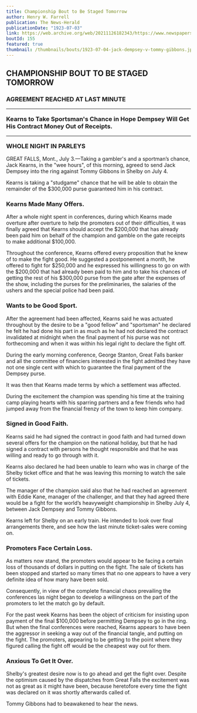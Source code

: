 ```yaml
---
title: Championship Bout to Be Staged Tomorrow
author: Henry W. Farrell
publication: The News-Herald
publicationDate: "1923-07-03"
link: https://web.archive.org/web/20211126182343/https://www.newspapers.com/clip/11828396/the-news-herald/
boutId: 155
featured: true
thumbnail: /thumbnails/bouts/1923-07-04-jack-dempsey-v-tommy-gibbons.jpg
---
```


## CHAMPIONSHIP BOUT TO BE STAGED TOMORROW

### AGREEMENT REACHED AT LAST MINUTE <br> <hr> Kearns to Take Sportsman's Chance in Hope Dempsey Will Get His Contract Money Out of Receipts. <br> <hr> WHOLE NIGHT IN PARLEYS

GREAT FALLS, Mont., July 3.—Taking a gambler's and a sportman’s chance, Jack Kearns, in the "wee hours", of this morning, agreed to send Jack Dempsey into the ring against Tommy Gibbons in Shelby on July 4.

Kearns is taking a "studgame" chance that he will be able to obtain the remainder of the $300,000 purse guaranteed him in his contract.

### Kearns Made Many Offers.

After a whole night spent in conferences, during which Kearns made overture after overture to help the promoters out of their difficulties, it was finally agreed that Kearns should accept the $200,000 that has already been paid him on behalf of the champion and gamble on the gate receipts to make additional $100,000.

Throughout the conference, Kearns offered every proposition that he knew of to make the fight good. He suggested a postponement a month, he offered to fight for $250,000 and he expressed his willingness to go on with the $200,000 that had already been paid to him and to take his chances of getting the rest of his $300,000 purse from the gate after the expenses of the show, including the purses for the preliminaries, the salaries of the ushers and the special police had been paid.

### Wants to be Good Sport.

After the agreement had been affected, Kearns said he was actuated throughout by the desire to be a "good fellow" and "sportsman" he declared he felt he had done his part in as much as he had not declared the contract invalidated at midnight when the final payment of his purse was not forthecoming and when it was within his legal right to declare the fight off.

During the early morning conference, George Stanton, Great Falls banker and all the committee of financiers interested in the fight admitted they have not one single cent with which to guarantee the final payment of the Dempsey purse.

It was then that Kearns made terms by which a settlement was affected.

During the excitement the champion was spending his time at the training camp playing hearts with his sparring partners and a few friends who had jumped away from the financial frenzy of the town to keep him company.

### Signed in Good Faith.

Kearns said he had signed the contract in good faith and had turned down several offers for the champion on the national holiday, but that he had signed a contract with persons he thought responsible and that he was willing and ready to go through with it.

Kearns also declared he had been unable to learn who was in charge of the Shelby ticket office and that he was leaving this morning to watch the sale of tickets.

The manager of the champion said also that he had reached an agreement with Eddie Kane, manager of the challenger, and that they had agreed there would be a fight for the world’s heavyweight championship in Shelby July 4, between Jack Dempsey and Tommy Gibbons.

Kearns left for Shelby on an early train. He intended to look over final arrangements there, and see how the last minute ticket-sales were coming on.

### Promoters Face Certain Loss.

As matters now stand, the promoters would appear to be facing a certain loss of thousands of dollars in putting on the fight. The sale of tickets has been stopped and started so many times that no one appears to have a very definite idea of how many have been sold.

Consequently, in view of the complete financial chaos prevailing the conferences las night began to develop a willingness on the part of the promoters to let the match go by default.

For the past week Kearns has been the object of criticism for insisting upon payment of the final $100,000 before permitting Dempsey to go in the ring. But when the final conferences were reached, Kearns appears to have been the aggressor in seeking a way out of the financial tangle, and putting on the fight. The promoters, appearing to be getting to the point where they figured calling the fight off would be the cheapest way out for them.

### Anxious To Get It Over.

Shelby's greatest desire now is to go ahead and get the fight over. Despite the optimism caused by the dispatches from Great Falls the excitement was not as great as it might have been, because heretofore every time the fight was declared on it was shortly afterwards called of.

Tommy Gibbons had to beawakened to hear the news.
